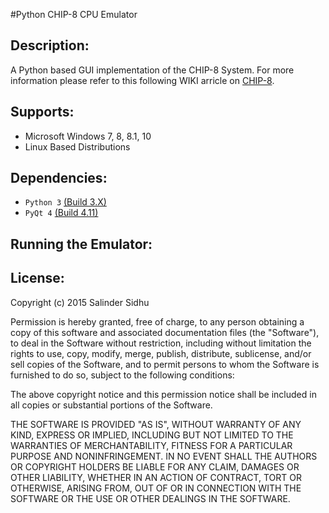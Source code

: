 #Python CHIP-8 CPU Emulator

Description:
-------------
A Python based GUI implementation of the CHIP-8 System.
For more information please refer to this following WIKI arricle on [CHIP-8](https://en.wikipedia.org/wiki/CHIP-8).

Supports:
-------------
- Microsoft Windows 7, 8, 8.1, 10
- Linux Based Distributions

Dependencies:
-------------
- `Python 3` [(Build 3.X)](https://www.python.org/downloads/)
- `PyQt 4` [(Build 4.11)](https://riverbankcomputing.com/software/pyqt/download)

Running the Emulator:
-------------

License:
-------------
Copyright (c) 2015 Salinder Sidhu

Permission is hereby granted, free of charge, to any person obtaining a copy of this software and associated documentation files (the "Software"), to deal in the Software without restriction, including without limitation the rights to use, copy, modify, merge, publish, distribute, sublicense, and/or sell copies of the Software, and to permit persons to whom the Software is furnished to do so, subject to the following conditions:

The above copyright notice and this permission notice shall be included in all copies or substantial portions of the Software.

THE SOFTWARE IS PROVIDED "AS IS", WITHOUT WARRANTY OF ANY KIND, EXPRESS OR IMPLIED, INCLUDING BUT NOT LIMITED TO THE WARRANTIES OF MERCHANTABILITY, FITNESS FOR A PARTICULAR PURPOSE AND NONINFRINGEMENT. IN NO EVENT SHALL THE AUTHORS OR COPYRIGHT HOLDERS BE LIABLE FOR ANY CLAIM, DAMAGES OR OTHER LIABILITY, WHETHER IN AN ACTION OF CONTRACT, TORT OR OTHERWISE, ARISING FROM, OUT OF OR IN CONNECTION WITH THE SOFTWARE OR THE USE OR OTHER DEALINGS IN THE SOFTWARE.
